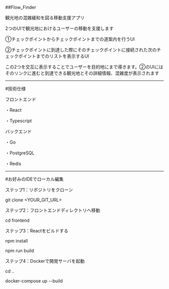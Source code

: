 ##Flow_Finder

観光地の混雑緩和を図る移動支援アプリ

2つのUIで観光地におけるユーザーの移動を支援します

①チェックポイントからチェックポイントまでの道案内を行うUI

②チェックポイントに到達した際にそのチェックポイントに接続された次のチェックポイントまでのリストを表示するUI

この2つを交互に表示することでユーザーを目的地にまで導きます。②のUIにはそのリンクに進むと到達できる観光地とその詳細情報、混雑度が表示されます

------------------------------------------------------------------------

#技術仕様

フロントエンド

・React

・Typescript

バックエンド

・Go

・PostgreSQL

・Redis

------------------------------------------------------------------------

#お好みのIDEでローカル編集

ステップ1：リポジトリをクローン

git clone <YOUR_GIT_URL>

ステップ2：フロントエンドディレクトリへ移動

cd frontend

ステップ3：Reactをビルドする

npm install

npm run build

ステップ4：Dockerで開発サーバを起動

cd ..

docker-compose up --build
